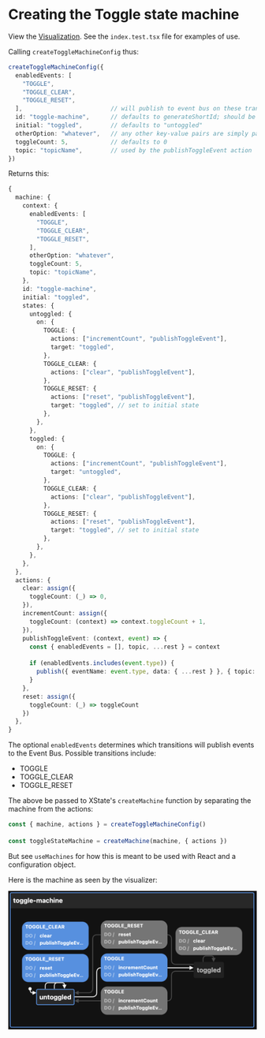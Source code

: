 # Creating the Toggle state machine

View the [Visualization](https://stately.ai/viz/5267dcc9-5b06-48d5-9d73-bc311cabe741). See the `index.test.tsx` file for examples of use.

Calling `createToggleMachineConfig` thus:

```ts
createToggleMachineConfig({
  enabledEvents: [
    "TOGGLE",
    "TOGGLE_CLEAR",
    "TOGGLE_RESET",
  ],                         // will publish to event bus on these transitions
  id: "toggle-machine",      // defaults to generateShortId; should be unique
  initial: "toggled",        // defaults to "untoggled"
  otherOption: "whatever",   // any other key-value pairs are simply passed to the context
  toggleCount: 5,            // defaults to 0
  topic: "topicName",        // used by the publishToggleEvent action
})
```

Returns this:

```ts
{
  machine: {
    context: {
      enabledEvents: [
        "TOGGLE",
        "TOGGLE_CLEAR",
        "TOGGLE_RESET",
      ],
      otherOption: "whatever",
      toggleCount: 5,
      topic: "topicName",
    },
    id: "toggle-machine",
    initial: "toggled",
    states: {
      untoggled: {
        on: {
          TOGGLE: {
            actions: ["incrementCount", "publishToggleEvent"],
            target: "toggled",
          },
          TOGGLE_CLEAR: {
            actions: ["clear", "publishToggleEvent"],
          },
          TOGGLE_RESET: {
            actions: ["reset", "publishToggleEvent"],
            target: "toggled", // set to initial state
          },
        },
      },
      toggled: {
        on: {
          TOGGLE: {
            actions: ["incrementCount", "publishToggleEvent"],
            target: "untoggled",
          },
          TOGGLE_CLEAR: {
            actions: ["clear", "publishToggleEvent"],
          },
          TOGGLE_RESET: {
            actions: ["reset", "publishToggleEvent"],
            target: "toggled", // set to initial state
          },
        },
      },
    },
  },
  actions: {
    clear: assign({
      toggleCount: (_) => 0,
    }),
    incrementCount: assign({
      toggleCount: (context) => context.toggleCount + 1,
    }),
    publishToggleEvent: (context, event) => {
      const { enabledEvents = [], topic, ...rest } = context

      if (enabledEvents.includes(event.type)) {
        publish({ eventName: event.type, data: { ...rest } }, { topic: topic as string })
      }
    },
    reset: assign({
      toggleCount: (_) => toggleCount
    })
  },
}
```

The optional `enabledEvents` determines which transitions will publish events to the Event Bus. Possible transitions include:

- TOGGLE
- TOGGLE_CLEAR
- TOGGLE_RESET

The above be passed to XState's `createMachine` function by separating the machine from the actions:

```ts
const { machine, actions } = createToggleMachineConfig()

const toggleStateMachine = createMachine(machine, { actions })
```

But see `useMachines` for how this is meant to be used with React and a configuration object.

Here is the machine as seen by the visualizer:

![Toggle Machine Visualization](./toggleMachine.png)
